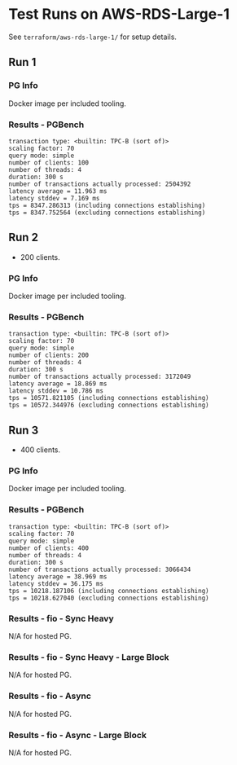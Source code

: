 # Test Runs on AWS-RDS-Large-1 #

See `terraform/aws-rds-large-1/` for setup details.

## Run 1 ##

### PG Info ###

Docker image per included tooling.

### Results - PGBench ###

```
transaction type: <builtin: TPC-B (sort of)>
scaling factor: 70
query mode: simple
number of clients: 100
number of threads: 4
duration: 300 s
number of transactions actually processed: 2504392
latency average = 11.963 ms
latency stddev = 7.169 ms
tps = 8347.286313 (including connections establishing)
tps = 8347.752564 (excluding connections establishing)
```

## Run 2 ##

- 200 clients.

### PG Info ###

Docker image per included tooling.

### Results - PGBench ###

```
transaction type: <builtin: TPC-B (sort of)>
scaling factor: 70
query mode: simple
number of clients: 200
number of threads: 4
duration: 300 s
number of transactions actually processed: 3172049
latency average = 18.869 ms
latency stddev = 10.786 ms
tps = 10571.821105 (including connections establishing)
tps = 10572.344976 (excluding connections establishing)
```

## Run 3 ##

- 400 clients.

### PG Info ###

Docker image per included tooling.

### Results - PGBench ###

```
transaction type: <builtin: TPC-B (sort of)>
scaling factor: 70
query mode: simple
number of clients: 400
number of threads: 4
duration: 300 s
number of transactions actually processed: 3066434
latency average = 38.969 ms
latency stddev = 36.175 ms
tps = 10218.187106 (including connections establishing)
tps = 10218.627040 (excluding connections establishing)
```

### Results - fio - Sync Heavy ###

N/A for hosted PG.

### Results - fio - Sync Heavy - Large Block ###

N/A for hosted PG.

### Results - fio - Async ###

N/A for hosted PG.

### Results - fio - Async - Large Block ###

N/A for hosted PG.
